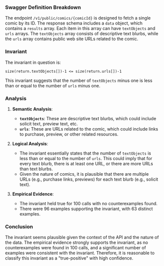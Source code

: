 ### Swagger Definition Breakdown

The endpoint `/v1/public/comics/{comicId}` is designed to fetch a single comic by its ID. The response schema includes a `data` object, which contains a `results` array. Each item in this array can have `textObjects` and `urls` arrays. The `textObjects` array consists of descriptive text blurbs, while the `urls` array contains public web site URLs related to the comic.

### Invariant

The invariant in question is:

`size(return.textObjects[])-1 <= size(return.urls[])-1`

This invariant suggests that the number of `textObjects` minus one is less than or equal to the number of `urls` minus one.

### Analysis

1. **Semantic Analysis**:
   - **`textObjects`**: These are descriptive text blurbs, which could include solicit text, preview text, etc.
   - **`urls`**: These are URLs related to the comic, which could include links to purchase, preview, or other related resources.

2. **Logical Analysis**:
   - The invariant essentially states that the number of `textObjects` is less than or equal to the number of `urls`. This could imply that for every text blurb, there is at least one URL, or there are more URLs than text blurbs.
   - Given the nature of comics, it is plausible that there are multiple URLs (e.g., purchase links, previews) for each text blurb (e.g., solicit text).

3. **Empirical Evidence**:
   - The invariant held true for 100 calls with no counterexamples found.
   - There were 96 examples supporting the invariant, with 63 distinct examples.

### Conclusion

The invariant seems plausible given the context of the API and the nature of the data. The empirical evidence strongly supports the invariant, as no counterexamples were found in 100 calls, and a significant number of examples were consistent with the invariant. Therefore, it is reasonable to classify this invariant as a "true-positive" with high confidence.

